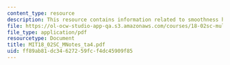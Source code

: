 ```yaml
---
content_type: resource
description: This resource contains information related to smoothness hypothesis.
file: https://ol-ocw-studio-app-qa.s3.amazonaws.com/courses/18-02sc-multivariable-calculus-fall-2010/ff89ab81dc34627259fcf4dc45909f85_MIT18_02SC_MNotes_ta4.pdf
file_type: application/pdf
resourcetype: Document
title: MIT18_02SC_MNotes_ta4.pdf
uid: ff89ab81-dc34-6272-59fc-f4dc45909f85
---
```

